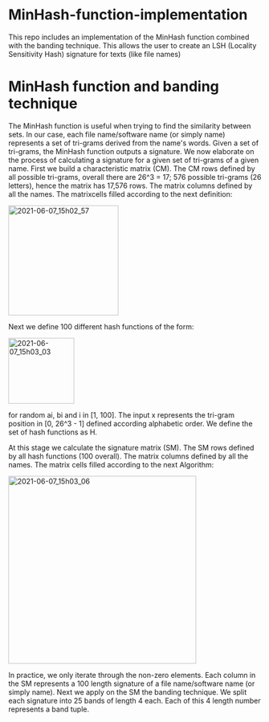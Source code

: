 # MinHash-function-implementation
This repo includes an implementation of the MinHash function combined with the banding technique. This allows the user to create an LSH (Locality Sensitivity Hash) signature for texts (like file names)

# MinHash function and banding technique
The MinHash function is useful when trying to find the similarity between sets. In our case, each file name/software name (or simply name) represents a set of tri-grams
derived from the name's words. Given a set of tri-grams, the MinHash function outputs a signature. We now elaborate on the process of calculating a signature for a
given set of tri-grams of a given name. First we build a characteristic matrix (CM).
The CM rows defined by all possible tri-grams, overall there are 26^3 = 17; 576 possible tri-grams (26 letters), hence the matrix has 17,576 rows.
The matrix columns defined by all the names. The matrixcells filled according to the next definition:

<img width="219" alt="2021-06-07_15h02_57" src="https://user-images.githubusercontent.com/19409406/121013650-cabd5580-c7a1-11eb-8b0c-f6bed206fba7.png">

Next we define 100 different hash functions of the form:

<img width="131" alt="2021-06-07_15h03_03" src="https://user-images.githubusercontent.com/19409406/121013695-d90b7180-c7a1-11eb-93da-6d2406e6dd9c.png">

for random ai, bi and i in [1, 100]. The input x represents the tri-gram position in [0, 26^3 - 1] defined according alphabetic order. We define the set of hash functions as
H.

At this stage we calculate the signature matrix (SM). The SM rows defined by all hash functions (100 overall). The matrix columns defined by all the names. The
matrix cells filled according to the next Algorithm:

<img width="374" alt="2021-06-07_15h03_06" src="https://user-images.githubusercontent.com/19409406/121014013-2c7dbf80-c7a2-11eb-9b8b-5ead14af751f.png">

In practice, we only iterate through the non-zero elements. Each column in the SM represents a 100 length signature of a file name/software name
(or simply name). Next we apply on the SM the banding technique. We split each signature into 25 bands of length 4 each. Each of this 4 length number represents a band tuple.
